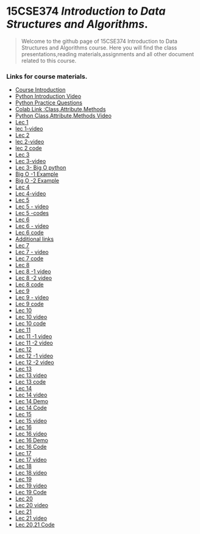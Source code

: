 # 15CSE374 _Introduction to Data Structures and Algorithms_.
> Welcome to the github page of 15CSE374 Introduction to Data Structures and Algorithms course. Here you will find the class presentations,reading materials,assignments and all other document related to this course.

### Links for course materials.
- [Course Introduction][intro_pdf]
- [Python Introduction Video][python_vid]
- [Python Practice Questions][python_folder]
- [Colab Link :Class,Attribute,Methods][colab-link]
- [Python Class,Attribute,Methods Video][oop-video]
- [Lec 1][Lec-1 pdf]
- [lec 1-video][lec1_vid]
- [Lec 2][Lec-2 pdf]
- [lec 2-video][lec2_vid]
- [lec 2 code][codeL2]
- [Lec 3][Lec-3 pdf]
- [Lec 3-video][lec3_vid]
- [Lec 3- Big O python ][lecBigOvid]
- [Big O -1 Example ][bigO1]
- [Big O -2 Example ][bigO2]
- [Lec 4][lec4]
- [Lec 4-video][lec4_vid]
- [Lec 5][lec5]
- [Lec 5 - video][lec5_vid]
- [Lec 5 -codes][l5code]
- [Lec 6][lec6]
- [Lec 6 - video][l6vid]
- [Lec 6 code][l6code]
- [Additional links][links]
- [Lec 7][lec7]
- [Lec 7 - video][l7vid]
- [Lec 7 code][l7code]
- [Lec 8][lec8]
- [Lec 8 -1 video][l8-1vid]
- [Lec 8 -2 video][l8-2vid]
- [Lec 8 code][l8code]
- [Lec 9][lec9]
- [Lec 9 - video][l9vid]
- [Lec 9 code][l9code]
- [Lec 10][lec10]
- [Lec 10 video][l0vid]
- [Lec 10 code][l10code]
- [Lec 11][lec11]
- [Lec 11 -1 video][l1-1vid]
- [Lec 11 -2 video][l1-2vid]
- [Lec 12][lec11]
- [Lec 12 -1 video][l12-1vid]
- [Lec 12 -2 video][l12-2vid]
- [Lec 13][lec13]
- [Lec 13 video][l13vid]
- [Lec 13 code][l13code]
- [Lec 14][lec14]
- [Lec 14 video][l14vid]
- [Lec 14 Demo][l14dem]
- [Lec 14 Code][l14code]
- [Lec 15][lec15]
- [Lec 15 video][l15vid]
- [Lec 16][lec16]
- [Lec 16 video][l16vid]
- [Lec 16 Demo][l16demovid]
- [Lec 16 Code][l16code]
- [Lec 17][lec17]
- [Lec 17 video][l17vid]
- [Lec 18][lec18]
- [Lec 18 video][l18vid]
- [Lec 19][l19]
- [Lec 19 video][l19vid]
- [Lec 19 Code][l19code]
- [Lec 20][lec20]
- [Lec 20 video][l20vid]
- [Lec 21][lec21]
- [Lec 21 video][l21vid]
- [Lec 20,21 Code][l21code]

[intro_pdf]:https://github.com/sarathtv/15CSE374-Intro-to-DS-Algorithms/blob/master/Presentations/15CSE374_Course_Intro.pdf
[python_vid]:https://youtu.be/4rvwGXWytWQ
[python_folder]:https://github.com/sarathtv/15CSE374-Intro-to-DS-Algorithms/tree/master/Additional%20Content/Python
[colab-link]:https://colab.research.google.com/drive/1ixO5ouS-j_WmOzqatAa3BmMn4sjn8DME?usp=sharing
[oop-video]:https://youtu.be/odT-oO7JphU
[Lec-1 pdf]:https://github.com/sarathtv/15CSE374-Intro-to-DS-Algorithms/blob/master/Presentations/15CSE374_Lec_1.pdf
[lec1_vid]:https://youtu.be/6kfRyVOx7n0

[Lec-2 pdf]:https://github.com/sarathtv/15CSE374-Intro-to-DS-Algorithms/blob/master/Presentations/15CSE374_Lec_2.pdf
[lec2_vid]:https://youtu.be/HfkKFy8AKxY
[codeL2]:https://github.com/sarathtv/15CSE374-Intro-to-DS-Algorithms/tree/master/Additional%20Content/Lec%202

[Lec-3 pdf]:https://github.com/sarathtv/15CSE374-Intro-to-DS-Algorithms/blob/master/Presentations/15CSE374_Lec_3.pdf
[lec3_vid]:https://youtu.be/H4rlm1s_ksI

[lecBigOvid]:https://youtu.be/h1c4E9vzQtc
[bigO1]:https://github.com/sarathtv/15CSE374-Intro-to-DS-Algorithms/blob/master/Presentations/15CSE374_Lec_3-Prac_Big-O-1.pdf
[bigO2]:https://github.com/sarathtv/15CSE374-Intro-to-DS-Algorithms/blob/master/Presentations/15CSE374_Lec_3-Prac_Big-O-2.pdf

[lec4]:https://github.com/sarathtv/15CSE374-Intro-to-DS-Algorithms/blob/master/Presentations/15CSE374_Lec_4.pdf
[lec4_vid]:https://youtu.be/dh_bK4qCWKk

[lec5]:https://github.com/sarathtv/15CSE374-Intro-to-DS-Algorithms/blob/master/Presentations/15CSE374_Lec_5.pdf

[lec5_vid]:https://youtu.be/klbXj6pVd3s

[l5code]:https://github.com/sarathtv/15CSE374-Intro-to-DS-Algorithms/tree/master/Additional%20Content/Lec%205

[lec6]:https://github.com/sarathtv/15CSE374-Intro-to-DS-Algorithms/blob/master/Presentations/15CSE374_Lec_6.pdf
[l6vid]:https://youtu.be/dLTpO4dEFV8
[l6code]:https://github.com/sarathtv/15CSE374-Intro-to-DS-Algorithms/tree/master/Additional%20Content/Lec%206

[links]:https://github.com/sarathtv/15CSE374-Intro-to-DS-Algorithms/blob/master/Additional%20Content/Additional%20Theory%20links.pdf


[lec7]:https://github.com/sarathtv/15CSE374-Intro-to-DS-Algorithms/blob/master/Presentations/15CSE374_Lec_7.pdf
[l7vid]:https://youtu.be/NV5MijK0f80
[l7code]:https://github.com/sarathtv/15CSE374-Intro-to-DS-Algorithms/tree/master/Additional%20Content/Lec%207

[lec8]:https://github.com/sarathtv/15CSE374-Intro-to-DS-Algorithms/blob/master/Presentations/15CSE374_Lec_8.pdf
[l8-1vid]:https://youtu.be/XCwwLgXJlv0
[l8-2vid]:https://youtu.be/O6lvubuERJA
[l8code]:https://github.com/sarathtv/15CSE374-Intro-to-DS-Algorithms/blob/master/Additional%20Content/Lec%208/Linked_List.pdf

[lec9]:https://github.com/sarathtv/15CSE374-Intro-to-DS-Algorithms/blob/master/Presentations/15CSE374_Lec_9.pdf
[l9vid]:https://youtu.be/1uTm-oICFgg
[l9code]:https://github.com/sarathtv/15CSE374-Intro-to-DS-Algorithms/tree/master/Additional%20Content/Lec%209

[lec10]:https://github.com/sarathtv/15CSE374-Intro-to-DS-Algorithms/blob/master/Presentations/15CSE374_Lec_10.pdf
[l0vid]:https://youtu.be/IAnhOBJMv9I
[l10code]:https://github.com/sarathtv/15CSE374-Intro-to-DS-Algorithms/tree/master/Additional%20Content/Lec%2010

[lec11]:https://github.com/sarathtv/15CSE374-Intro-to-DS-Algorithms/blob/master/Presentations/15CSE374_Lec_11.pdf
[l1-1vid]:https://youtu.be/wkTWEoBR218
[l1-2vid]:https://youtu.be/haEEtSw97_0

[lec11]:https://github.com/sarathtv/15CSE374-Intro-to-DS-Algorithms/blob/master/Presentations/15CSE374_Lec_12.pdf
[l12-1vid]:https://youtu.be/P2CWoR_7sg4
[l12-2vid]:https://youtu.be/51oYeecLaiQ


[lec13]:https://github.com/sarathtv/15CSE374-Intro-to-DS-Algorithms/blob/master/Presentations/15CSE374_Lec_13.pdf
[l13vid]:https://youtu.be/V9V2NknvAvg
[l13code]:https://github.com/sarathtv/15CSE374-Intro-to-DS-Algorithms/tree/master/Additional%20Content/Lec%2013

[lec14]:https://github.com/sarathtv/15CSE374-Intro-to-DS-Algorithms/blob/master/Presentations/15CSE374_Lec_14.pdf
[l14vid]:https://youtu.be/h5PDcmGdf0U
[l14dem]:https://youtu.be/xBJ-yg-Arlk
[l14code]:https://github.com/sarathtv/15CSE374-Intro-to-DS-Algorithms/tree/master/Additional%20Content/Lec%2014

[lec15]:https://github.com/sarathtv/15CSE374-Intro-to-DS-Algorithms/blob/master/Presentations/15CSE374_Lec_15.pdf
[l15vid]:https://youtu.be/ZOWApIZdEs4 

[lec16]:https://github.com/sarathtv/15CSE374-Intro-to-DS-Algorithms/blob/master/Presentations/15CSE374_Lec_16.pdf
[l16vid]:https://youtu.be/e8DCyBZz0D8

[l16demovid]:https://youtu.be/-q2gGhoQfeE
[l16code]:https://github.com/sarathtv/15CSE374-Intro-to-DS-Algorithms/tree/master/Additional%20Content/Lec%2016


[lec17]:https://github.com/sarathtv/15CSE374-Intro-to-DS-Algorithms/blob/master/Presentations/15CSE374_Lec_17.pdf
[l17vid]:https://youtu.be/myz--vk6vp4

[lec18]:https://github.com/sarathtv/15CSE374-Intro-to-DS-Algorithms/blob/master/Presentations/15CSE374_Lec_18.pdf
[l18vid]:https://youtu.be/yiE2gbRwpZA

[l19]:https://github.com/sarathtv/15CSE374-Intro-to-DS-Algorithms/blob/master/Presentations/15CSE374_Lec_19.pdf
[l19vid]:https://youtu.be/otwKPwVpsw0
[l19code]:https://github.com/sarathtv/15CSE374-Intro-to-DS-Algorithms/tree/master/Additional%20Content/Lec%2019

[lec20]:https://github.com/sarathtv/15CSE374-Intro-to-DS-Algorithms/blob/master/Presentations/15CSE374_Lec_20.pdf
[l20vid]:https://youtu.be/BX3lbwkULME
[lec21]:https://github.com/sarathtv/15CSE374-Intro-to-DS-Algorithms/blob/master/Presentations/15CSE374_Lec_21.pdf
[l21vid]:https://youtu.be/kQma7IlPY-c
[l21code]:https://github.com/sarathtv/15CSE374-Intro-to-DS-Algorithms/tree/master/Additional%20Content/Lec%2020_21